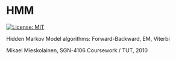 # HMM
[![License: MIT](https://img.shields.io/badge/License-MIT-yellow.svg)](https://opensource.org/licenses/MIT)

Hidden Markov Model algorithms: Forward-Backward, EM, Viterbi

Mikael Mieskolainen, SGN-4106 Coursework / TUT, 2010

